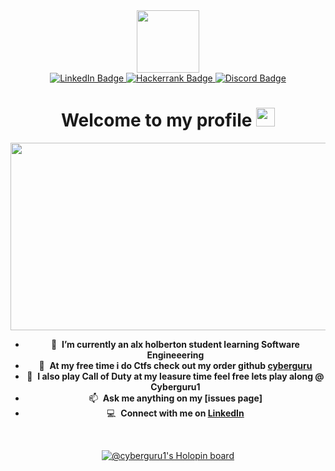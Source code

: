 <div id="header" align="center">
  <img src="https://media.giphy.com/media/M9gbBd9nbDrOTu1Mqx/giphy.gif" width="100"/>

<div id="badges" align= "center">
  <a href="https://www.linkedin.com/in/hamza-saidu">
    <img src="https://img.shields.io/badge/LinkedIn-blue?style=for-the-badge&logo=linkedin&logoColor=white" alt="LinkedIn Badge"/>
  </a>
  <a href="https://www.hackerrank.com/hamzasaidu34">
    <img src="https://img.shields.io/badge/Hackerrank-green?style=for-the-badge&logo=Hackerrank&logoColor=white" alt="Hackerrank Badge"/>
  </a>
  <a href="https://discord.com/users/cyber_guru#9217">
    <img src="https://img.shields.io/badge/Discord-blue?style=for-the-badge&logo=discord&logoColor=white" alt="Discord Badge"/>
  </a>
  <div align = "center">
    <img src="https://komarev.com/ghpvc/?username=Cyberguru1&style=flat-square&color=blue" alt=""/>
  </div>
</div>
<h1>
  Welcome to my profile
  <img src="https://media.giphy.com/media/hvRJCLFzcasrR4ia7z/giphy.gif" width="30px"/>
</h1>
 
 <div align="center">
  <img src="https://media.giphy.com/media/dWesBcTLavkZuG35MI/giphy.gif" width="600" height="300"/>
</div>



- :seedling: &nbsp;**I’m currently an alx holberton student learning Software Engineeering**
- :speech_balloon: &nbsp;**At my free time i do Ctfs check out my order github **[cyberguru]****
- :speech_balloon: &nbsp;**I also play Call of Duty at my leasure time feel free lets play along @ **Cyberguru1****
- :mailbox: &nbsp;**Ask me anything on my **[issues page]****
- :computer: &nbsp;**Connect with me on **[LinkedIn]****

<br>

<!-- prettier-ignore-start -->
<!-- START_SECTION:ascii_graph -->

<!-- links -->

[cyberguru]: https://github.com/hamza34-del/  "cyberguru"
[linkedin]: https://www.linkedin.com/in/hamza-saidu "Hamza LinkedIn"
  
[![@cyberguru1's Holopin board](https://holopin.me/cyberguru1)](https://holopin.io/@cyberguru1)
